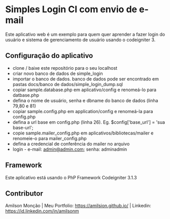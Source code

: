 
# Simples Login CI com envio de e-mail
Este aplicativo web é um exemplo para quem quer aprender a fazer login do usuário e sistema de gerenciamento de usuário usando o codeigniter 3.



## Configuração do aplicativo
* clone / baixe este repositório para o seu localhost
* criar novo banco de dados de simple_login
* importar o banco de dados. banco de dados pode ser encontrado em pastas docs/banco de dados/simple_login_dump.sql
* copiar sample.database.php em aplicativo/config e renomeá-lo para datbase.php
* defina o nome de usuário, senha e dbname do banco de dados (linha 79,80 e 81)
* copiar sample.config.php em application/config e renomeá-la para config.php
* defina a url base em config.php (linha 26). Eg. $config['base_url'] = 'sua base-url';
* copie sample.mailer_config.php em aplicativos/bibliotecas/mailer e renomeie-o para mailer_config.php
* defina a credencial de conferência do mailer no arquivo
* login - e-mail: admin@admin.com; senha: adminadmin

## Framework
Este aplicativo está usando o PhP Framework Codeigniter 3.1.3

## Contributor
Amilson Monção | Meu Portfolio: https://amilsion.github.io/ | Linkedin: https://id.linkedin.com/in/amilsonm








